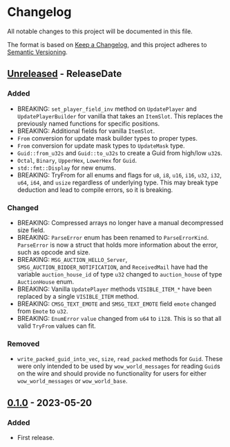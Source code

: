 # Changelog

All notable changes to this project will be documented in this file.

The format is based on [Keep a Changelog](https://keepachangelog.com/en/1.0.0/),
and this project adheres to [Semantic Versioning](https://semver.org/spec/v2.0.0.html).

<!-- next-header -->

## [Unreleased] - ReleaseDate

### Added

* BREAKING: `set_player_field_inv` method on `UpdatePlayer` and `UpdatePlayerBuilder` for vanilla that takes
  an `ItemSlot`. This replaces the previously named functions for specific positions.
* BREAKING: Additional fields for vanilla `ItemSlot`.
* `From` conversion for update mask builder types to proper types.
* `From` conversion for update mask types to `UpdateMask` type.
* `Guid::from_u32s` and `Guid::to_u32s` to create a Guid from high/low `u32`s.
* `Octal`, `Binary`, `UpperHex`, `LowerHex` for `Guid`.
* `std::fmt::Display` for new enums.
* BREAKING: TryFrom for all enums and flags for `u8`, `i8`, `u16`, `i16`, `u32`, `i32`, `u64`, `i64`, and `usize` regardless of underlying type.
  This may break type deduction and lead to compile errors, so it is breaking.

### Changed

* BREAKING: Compressed arrays no longer have a manual decompressed size field.
* BREAKING: `ParseError` enum has been renamed to `ParseErrorKind`. `ParseError` is now a struct that holds more information about the error, such as opcode and size.
* BREAKING: `MSG_AUCTION_HELLO_Server`, `SMSG_AUCTION_BIDDER_NOTIFICATION`, and `ReceivedMail` have had the
  variable `auction_house_id` of type `u32` changed to `auction_house` of type `AuctionHouse` enum.
* BREAKING: Vanilla `UpdatePlayer` methods `VISIBLE_ITEM_*` have been replaced by a single `VISIBLE_ITEM` method.
* BREAKING: `CMSG_TEXT_EMOTE` and `SMSG_TEXT_EMOTE` field `emote` changed from `Emote` to `u32`.
* BREAKING: `EnumError` `value` changed from `u64` to `i128`. This is so that all valid `TryFrom` values can fit.

### Removed

* `write_packed_guid_into_vec`, `size`, `read_packed` methods for `Guid`.
  These were only intended to be used by `wow_world_messages` for reading `Guid`s on the wire and should provide no
  functionality for users for either `wow_world_messages` or `wow_world_base`.

## [0.1.0] - 2023-05-20

### Added

* First release.

<!-- next-url -->

[Unreleased]: https://github.com/gtker/wow_messages/compare/wow_world_messages-v0.1.1...HEAD

[0.1.0]: https://github.com/gtker/wow_messages/releases/tag/wow_world_messages-v0.1.0
